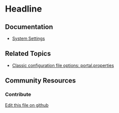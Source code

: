 # Headline

## Documentation

* [System Settings](https://learn.liferay.com/dxp/7.x/en/system-administration/system_settings.html)

## Related Topics

* [Classic configuration file options: portal.properties](https://docs.liferay.com/portal/7.3-latest/propertiesdoc/portal.properties.html)

## Community Resources


### Contribute

[Edit this file on github](https://github.com/olafk/controlpanel-documentation-docs/blob/master/md/73en/com_liferay_configuration_admin_web_portlet_SystemSettingsPortlet/com.liferay.change.tracking.configuration.CTConfiguration.md)
